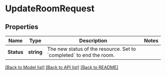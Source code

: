 # UpdateRoomRequest

## Properties

Name | Type | Description | Notes
------------ | ------------- | ------------- | -------------
**Status** | **string** | The new status of the resource. Set to &#x60;completed&#x60; to end the room. | 

[[Back to Model list]](../README.md#documentation-for-models) [[Back to API list]](../README.md#documentation-for-api-endpoints) [[Back to README]](../README.md)


